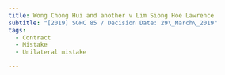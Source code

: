 ```yaml
---
title: Wong Chong Hui and another v Lim Siong Hoe Lawrence
subtitle: "[2019] SGHC 85 / Decision Date: 29\_March\_2019"
tags:
  - Contract
  - Mistake
  - Unilateral mistake

---
```

